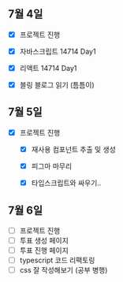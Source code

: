 ## 7월 4일

- [x] 프로젝트 진행
- [x] 자바스크립트 14714 Day1
- [x] 리액트 14714 Day1
- [x] 블링 블로그 읽기 (틈틈이)


## 7월 5일

- [x] 프로젝트 진행
  - [x] 재사용 컴포넌트 추출 및 생성
  - [x] 피그마 마무리
  - [x] 타입스크립트와 싸우기..


## 7월 6일
- [ ] 프로젝트 진행
- [ ] 투표 생성 페이지
- [ ] 투표 진행 페이지
- [ ] typescript 코드 리팩토링
- [ ] css 잘 작성해보기 (공부 병행)
